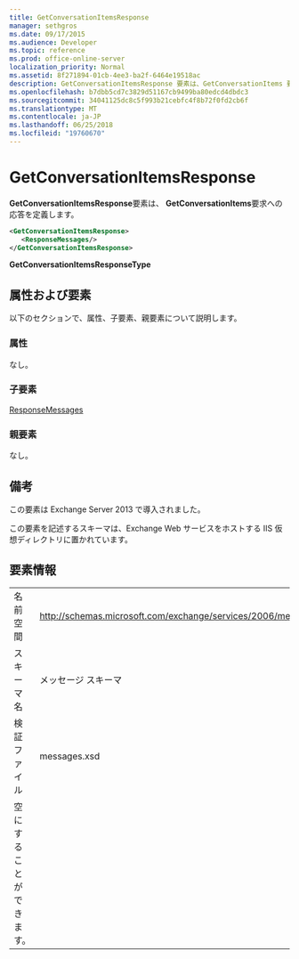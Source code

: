 ```yaml
---
title: GetConversationItemsResponse
manager: sethgros
ms.date: 09/17/2015
ms.audience: Developer
ms.topic: reference
ms.prod: office-online-server
localization_priority: Normal
ms.assetid: 8f271894-01cb-4ee3-ba2f-6464e19518ac
description: GetConversationItemsResponse 要素は、GetConversationItems 要求への応答を定義します。
ms.openlocfilehash: b7dbb5cd7c3829d51167cb9499ba80edcd4dbdc3
ms.sourcegitcommit: 34041125dc8c5f993b21cebfc4f8b72f0fd2cb6f
ms.translationtype: MT
ms.contentlocale: ja-JP
ms.lasthandoff: 06/25/2018
ms.locfileid: "19760670"
---
```

# <a name="getconversationitemsresponse"></a>GetConversationItemsResponse

**GetConversationItemsResponse**要素は、 **GetConversationItems**要求への応答を定義します。 
  
```XML
<GetConversationItemsResponse>
   <ResponseMessages/>
</GetConversationItemsResponse>
```

 **GetConversationItemsResponseType**
## <a name="attributes-and-elements"></a>属性および要素

以下のセクションで、属性、子要素、親要素について説明します。
  
### <a name="attributes"></a>属性

なし。
  
### <a name="child-elements"></a>子要素

[ResponseMessages](responsemessages.md)
  
### <a name="parent-elements"></a>親要素

なし。
  
## <a name="remarks"></a>備考

この要素は Exchange Server 2013 で導入されました。
  
この要素を記述するスキーマは、Exchange Web サービスをホストする IIS 仮想ディレクトリに置かれています。
  
## <a name="element-information"></a>要素情報

|||
|:-----|:-----|
|名前空間  <br/> |http://schemas.microsoft.com/exchange/services/2006/messages  <br/> |
|スキーマ名  <br/> |メッセージ スキーマ  <br/> |
|検証ファイル  <br/> |messages.xsd  <br/> |
|空にすることができます。  <br/> ||
   

